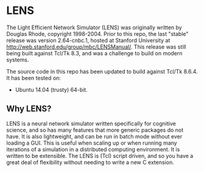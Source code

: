 # LENS
The Light Efficient Network Simulator (LENS) was originally written by Douglas Rhode, copyright 1998-2004. Prior to this repo, the last "stable" release was version 2.64-cnbc.1, hosted at Stanford University at http://web.stanford.edu/group/mbc/LENSManual/. This release was still being built against Tcl/Tk 8.3, and was a challenge to build on modern systems.

The source code in this repo has been updated to build against Tcl/Tk 8.6.4. It has been tested on:
- Ubuntu 14.04 (trusty) 64-bit.

## Why LENS?
LENS is a neural network simulator written specifically for cognitive science, and so has many features that more generic packages do not have. It is also lightweight, and can be run in batch mode without ever loading a GUI. This is useful when scaling up or when running many iterations of a simulation in a distributed computing environment. It is written to be extensible. The LENS is (Tcl) script driven, and so you have a great deal of flexibility without needing to write a new C extension.
